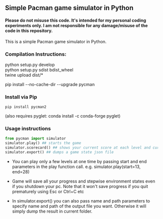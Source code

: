 ## Simple Pacman game simulator in Python

#### Please do not misuse this code. It's intended for my personal coding experiments only. I am not responsible for any damage/misuse of the code in this repository.

This is a simple Pacman game simulator in Python.

### Compilation Instructions:
python setup.py develop  
python setup.py sdist bdist_wheel  
twine upload dist/*  

pip install --no-cache-dir --upgrade pycman  

### Install via Pip
```
pip install pycman2
```
(also requires pyglet: conda install -c conda-forge pyglet)

### Usage instructions
```python
from pycman import simulator
simulator.play() ## starts the game
simulator.scorecard() ## shows your current score at each level and current average score
simulator.export() ## dumps a game state json file
```

* You can play only a few levels at one time by passing start and end parameters in the play function call.
e.g. simulator.play(start=13, end=28)

* Game will save all your progress and stepwise environment states even if you shutdown your pc. Note that it won't save progress if you quit prematurely using Esc or Ctrl+C etc

* In simulator.export() you can also pass name and path parameters to specify name and path of the output file you want. Otherwise it will simply dump the result in current folder.

